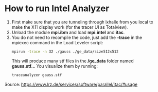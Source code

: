 # How to run Intel Analyzer
  1.  First make sure that you are tunneling through lxhalle from you local to make the X11 display work (for the tracer UI as Totalview).
  2.  Unload the module **mpi.ibm** and load **mpi.intel** and **itac**.
  3.  You do not need to recompile the code, just add the **-trace** in the mpiexec command in the Load Leveler script:
      ```sh
      mpirun -trace -n 32 ./gauss ./ge_data/size512x512
      ```
      This will produce many stf files in the **/ge_data** folder named **gauss.stf..**. You visualize them by running:
      ```sh
      traceanalyzer gauss.stf
      ```  
  Source: https://www.lrz.de/services/software/parallel/itac/#usage

